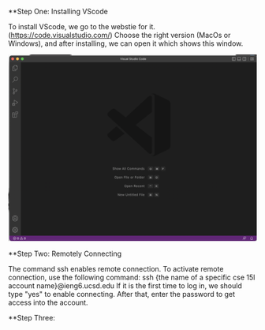 **Step One: Installing VScode

To install VScode, we go to the webstie for it. (https://code.visualstudio.com/)
Choose the right version (MacOs or Windows), and after installing, we can open it which shows this window.

![image](p1.png)

**Step Two: Remotely Connecting

The command ssh enables remote connection. To activate remote connection, use the following command:
ssh {the name of a specific cse 15l account name}@ieng6.ucsd.edu
If it is the first time to log in, we should type "yes" to enable connecting.
After that, enter the password to get access into the account.


**Step Three: 
